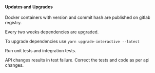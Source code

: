 #### Updates and Upgrades

Docker containers with version and commit hash are published on gitlab registry.

Every two weeks dependencies are upgraded.

To upgrade dependencies use `yarn upgrade-interactive --latest`

Run unit tests and integration tests.

API changes results in test failure. Correct the tests and code as per api changes.
